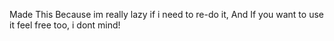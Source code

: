 Made This Because im really lazy if i need to re-do it, And If you want to use it feel free too, i dont mind!
